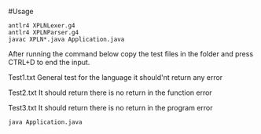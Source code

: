 #Usage
```
antlr4 XPLNLexer.g4
antlr4 XPLNParser.g4
javac XPLN*.java Application.java
```

After running the command below copy the test files in the folder and press CTRL+D to end the input.

Test1.txt  General test for the language it should'nt return any error

Test2.txt  It should return there is no return in the function error 

Test3.txt  It should return there is no return in the program error

`java Application.java `

